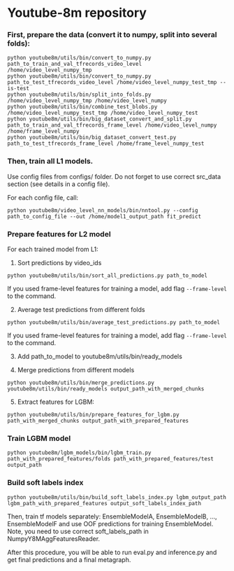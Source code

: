 # Youtube-8m repository

### First, prepare the data (convert it to numpy, split into several folds):

```
python youtube8m/utils/bin/convert_to_numpy.py path_to_train_and_val_tfrecords_video_level /home/video_level_numpy_tmp
python youtube8m/utils/bin/convert_to_numpy.py path_to_test_tfrecords_video_level /home/video_level_numpy_test_tmp --is-test
python youtube8m/utils/bin/split_into_folds.py /home/video_level_numpy_tmp /home/video_level_numpy
python youtube8m/utils/bin/combine_test_blobs.py /home/video_level_numpy_test_tmp /home/video_level_numpy_test
python youtube8m/utils/bin/big_dataset_convert_and_split.py path_to_train_and_val_tfrecords_frame_level /home/video_level_numpy /home/frame_level_numpy
python youtube8m/utils/bin/big_dataset_convert_test.py path_to_test_tfrecords_frame_level /home/frame_level_numpy_test
```

### Then, train all L1 models.

Use config files from configs/ folder. Do not forget to use correct src_data section (see details in a config file).

For each config file, call:

```
python youtube8m/video_level_nn_models/bin/nntool.py --config path_to_config_file --out /home/model1_output_path fit_predict
```

### Prepare features for L2 model

For each trained model from L1:

1) Sort predictions by video_ids

```
python youtube8m/utils/bin/sort_all_predictions.py path_to_model
```

If you used frame-level features for training a model, add flag `--frame-level` to the command.

2) Average test predictions from different folds

```
python youtube8m/utils/bin/average_test_predictions.py path_to_model
```

If you used frame-level features for training a model, add flag `--frame-level` to the command.

3) Add path_to_model to youtube8m/utils/bin/ready_models

4) Merge predictions from different models

```
python youtube8m/utils/bin/merge_predictions.py youtube8m/utils/bin/ready_models output_path_with_merged_chunks
```

5) Extract features for LGBM:

```
python youtube8m/utils/bin/prepare_features_for_lgbm.py path_with_merged_chunks output_path_with_prepared_features
```


### Train LGBM model

```
python youtube8m/lgbm_models/bin/lgbm_train.py path_with_prepared_features/folds path_with_prepared_features/test output_path
```

### Build soft labels index

```
python youtube8m/utils/bin/build_soft_labels_index.py lgbm_output_path lgbm_path_with_prepared_features output_soft_labels_index_path
```

Then, train tf models separately: EnsembleModelA, EnsembleModelB, …, EnsembleModelF and use OOF predictions for training EnsembleModel. Note, you need to use correct soft_labels_path in NumpyY8MAggFeaturesReader.

After this procedure, you will be able to run eval.py and inference.py and get final predictions and a final metagraph.

